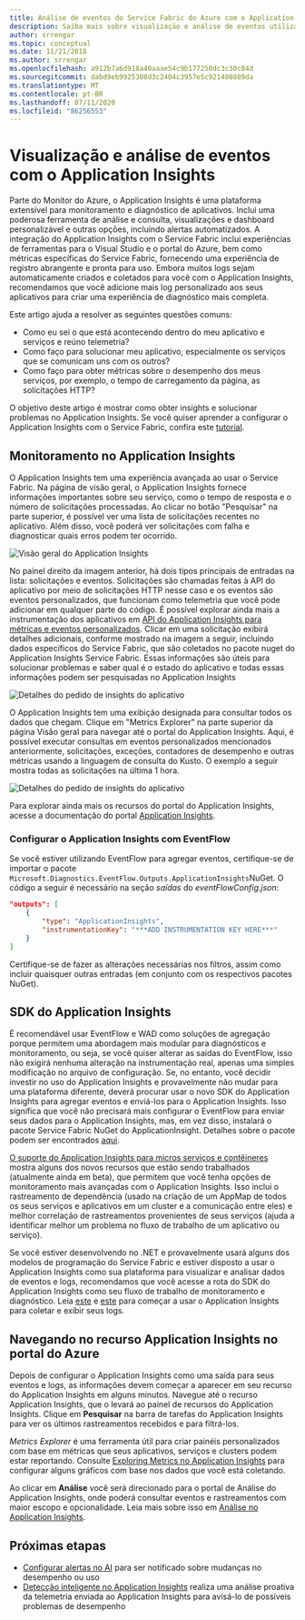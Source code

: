 ```yaml
---
title: Análise de eventos do Service Fabric do Azure com o Application Insights
description: Saiba mais sobre visualização e análise de eventos utilizando o Application Insights para o monitoramento e diagnóstico de clusters do Azure Service Fabric.
author: srrengar
ms.topic: conceptual
ms.date: 11/21/2018
ms.author: srrengar
ms.openlocfilehash: a912b7a6d918a40aaae54c9b177250dc3c30c84d
ms.sourcegitcommit: dabd9eb9925308d3c2404c3957e5c921408089da
ms.translationtype: MT
ms.contentlocale: pt-BR
ms.lasthandoff: 07/11/2020
ms.locfileid: "86256553"
---
```

# <a name="event-analysis-and-visualization-with-application-insights"></a>Visualização e análise de eventos com o Application Insights

Parte do Monitor do Azure, o Application Insights é uma plataforma extensível para monitoramento e diagnóstico de aplicativos. Inclui uma poderosa ferramenta de análise e consulta, visualizações e dashboard personalizável e outras opções, incluindo alertas automatizados. A integração do Application Insights com o Service Fabric inclui experiências de ferramentas para o Visual Studio e o portal do Azure, bem como métricas específicas do Service Fabric, fornecendo uma experiência de registro abrangente e pronta para uso. Embora muitos logs sejam automaticamente criados e coletados para você com o Application Insights, recomendamos que você adicione mais log personalizado aos seus aplicativos para criar uma experiência de diagnóstico mais completa.

Este artigo ajuda a resolver as seguintes questões comuns:

* Como eu sei o que está acontecendo dentro do meu aplicativo e serviços e reúno telemetria?
* Como faço para solucionar meu aplicativo, especialmente os serviços que se comunicam uns com os outros?
* Como faço para obter métricas sobre o desempenho dos meus serviços, por exemplo, o tempo de carregamento da página, as solicitações HTTP?

O objetivo deste artigo é mostrar como obter insights e solucionar problemas no Application Insights. Se você quiser aprender a configurar o Application Insights com o Service Fabric, confira este [tutorial](service-fabric-tutorial-monitoring-aspnet.md).

## <a name="monitoring-in-application-insights"></a>Monitoramento no Application Insights

O Application Insights tem uma experiência avançada ao usar o Service Fabric. Na página de visão geral, o Application Insights fornece informações importantes sobre seu serviço, como o tempo de resposta e o número de solicitações processadas. Ao clicar no botão "Pesquisar" na parte superior, é possível ver uma lista de solicitações recentes no aplicativo. Além disso, você poderá ver solicitações com falha e diagnosticar quais erros podem ter ocorrido.

![Visão geral do Application Insights](media/service-fabric-diagnostics-event-analysis-appinsights/ai-overview.png)

No painel direito da imagem anterior, há dois tipos principais de entradas na lista: solicitações e eventos. Solicitações são chamadas feitas à API do aplicativo por meio de solicitações HTTP nesse caso e os eventos são eventos personalizados, que funcionam como telemetria que você pode adicionar em qualquer parte do código. É possível explorar ainda mais a instrumentação dos aplicativos em [API do Application Insights para métricas e eventos personalizados](../azure-monitor/app/api-custom-events-metrics.md). Clicar em uma solicitação exibirá detalhes adicionais, conforme mostrado na imagem a seguir, incluindo dados específicos do Service Fabric, que são coletados no pacote nuget do Application Insights Service Fabric. Essas informações são úteis para solucionar problemas e saber qual é o estado do aplicativo e todas essas informações podem ser pesquisadas no Application Insights

![Detalhes do pedido de insights do aplicativo](media/service-fabric-diagnostics-event-analysis-appinsights/ai-request-details.png)

O Application Insights tem uma exibição designada para consultar todos os dados que chegam. Clique em "Metrics Explorer" na parte superior da página Visão geral para navegar até o portal do Application Insights. Aqui, é possível executar consultas em eventos personalizados mencionados anteriormente, solicitações, exceções, contadores de desempenho e outras métricas usando a linguagem de consulta do Kusto. O exemplo a seguir mostra todas as solicitações na última 1 hora.

![Detalhes do pedido de insights do aplicativo](media/service-fabric-diagnostics-event-analysis-appinsights/ai-metrics-explorer.png)

Para explorar ainda mais os recursos do portal do Application Insights, acesse a documentação do portal [Application Insights](../azure-monitor/app/overview-dashboard.md).

### <a name="configuring-application-insights-with-eventflow"></a>Configurar o Application Insights com EventFlow

Se você estiver utilizando EventFlow para agregar eventos, certifique-se de importar o pacote `Microsoft.Diagnostics.EventFlow.Outputs.ApplicationInsights`NuGet. O código a seguir é necessário na seção *saídas* do *eventFlowConfig.json*:

```json
"outputs": [
    {
        "type": "ApplicationInsights",
        "instrumentationKey": "***ADD INSTRUMENTATION KEY HERE***"
    }
]
```

Certifique-se de fazer as alterações necessárias nos filtros, assim como incluir quaisquer outras entradas (em conjunto com os respectivos pacotes NuGet).

## <a name="application-insights-sdk"></a>SDK do Application Insights

É recomendável usar EventFlow e WAD como soluções de agregação porque permitem uma abordagem mais modular para diagnósticos e monitoramento, ou seja, se você quiser alterar as saídas do EventFlow, isso não exigirá nenhuma alteração na instrumentação real, apenas uma simples modificação no arquivo de configuração. Se, no entanto, você decidir investir no uso do Application Insights e provavelmente não mudar para uma plataforma diferente, deverá procurar usar o novo SDK do Application Insights para agregar eventos e enviá-los para o Application Insights. Isso significa que você não precisará mais configurar o EventFlow para enviar seus dados para o Application Insights, mas, em vez disso, instalará o pacote Service Fabric NuGet do ApplicationInsight. Detalhes sobre o pacote podem ser encontrados [aqui](https://github.com/Microsoft/ApplicationInsights-ServiceFabric).

[O suporte do Application Insights para micros serviços e contêineres](https://azure.microsoft.com/blog/app-insights-microservices/) mostra alguns dos novos recursos que estão sendo trabalhados (atualmente ainda em beta), que permitem que você tenha opções de monitoramento mais avançadas com o Application Insights. Isso inclui o rastreamento de dependência (usado na criação de um AppMap de todos os seus serviços e aplicativos em um cluster e a comunicação entre eles) e melhor correlação de rastreamentos provenientes de seus serviços (ajuda a identificar melhor um problema no fluxo de trabalho de um aplicativo ou serviço).

Se você estiver desenvolvendo no .NET e provavelmente usará alguns dos modelos de programação do Service Fabric e estiver disposto a usar o Application Insights como sua plataforma para visualizar e analisar dados de eventos e logs, recomendamos que você acesse a rota do SDK do Application Insights como seu fluxo de trabalho de monitoramento e diagnóstico. Leia [este](../azure-monitor/app/asp-net-more.md) e [este](../azure-monitor/app/asp-net-trace-logs.md) para começar a usar o Application Insights para coletar e exibir seus logs.

## <a name="navigating-the-application-insights-resource-in-azure-portal"></a>Navegando no recurso Application Insights no portal do Azure

Depois de configurar o Application Insights como uma saída para seus eventos e logs, as informações devem começar a aparecer em seu recurso do Application Insights em alguns minutos. Navegue até o recurso Application Insights, que o levará ao painel de recursos do Application Insights. Clique em **Pesquisar** na barra de tarefas do Application Insights para ver os últimos rastreamentos recebidos e para filtrá-los.

*Metrics Explorer* é uma ferramenta útil para criar painéis personalizados com base em métricas que seus aplicativos, serviços e clusters podem estar reportando. Consulte [Exploring Metrics no Application Insights](../azure-monitor/platform/metrics-charts.md) para configurar alguns gráficos com base nos dados que você está coletando.

Ao clicar em **Análise** você será direcionado para o portal de Análise do Application Insights, onde poderá consultar eventos e rastreamentos com maior escopo e opcionalidade. Leia mais sobre isso em [Análise no Application Insights](../azure-monitor/log-query/log-query-overview.md).

## <a name="next-steps"></a>Próximas etapas

* [Configurar alertas no AI](../azure-monitor/platform/alerts-log.md) para ser notificado sobre mudanças no desempenho ou uso
* [Detecção inteligente no Application Insights](../azure-monitor/app/proactive-diagnostics.md) realiza uma análise proativa da telemetria enviada ao Application Insights para avisá-lo de possíveis problemas de desempenho
